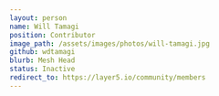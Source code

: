 ```yaml
---
layout: person
name: Will Tamagi
position: Contributor
image_path: /assets/images/photos/will-tamagi.jpg
github: wdtamagi
blurb: Mesh Head
status: Inactive
redirect_to: https://layer5.io/community/members
---
```

